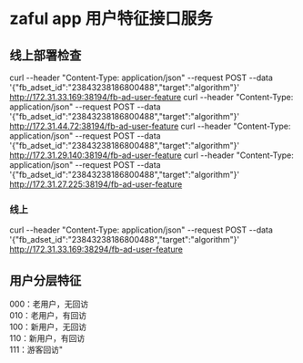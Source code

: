 # zaful app 用户特征接口服务
## 线上部署检查
curl --header "Content-Type: application/json" --request POST --data '{"fb_adset_id":"23843238186800488","target":"algorithm"}' http://172.31.33.169:38194/fb-ad-user-feature
curl --header "Content-Type: application/json" --request POST --data '{"fb_adset_id":"23843238186800488","target":"algorithm"}' http://172.31.44.72:38194/fb-ad-user-feature
curl --header "Content-Type: application/json" --request POST --data '{"fb_adset_id":"23843238186800488","target":"algorithm"}' http://172.31.29.140:38194/fb-ad-user-feature
curl --header "Content-Type: application/json" --request POST --data '{"fb_adset_id":"23843238186800488","target":"algorithm"}' http://172.31.27.225:38194/fb-ad-user-feature
### 线上
curl --header "Content-Type: application/json" --request POST --data '{"fb_adset_id":"23843238186800488","target":"algorithm"}' http://172.31.33.169:38294/fb-ad-user-feature

## 用户分层特征
000：老用户，无回访 <br>
010：老用户，有回访 <br>
100：新用户，无回访 <br>
110：新用户，有回访 <br>
111：游客回访"
